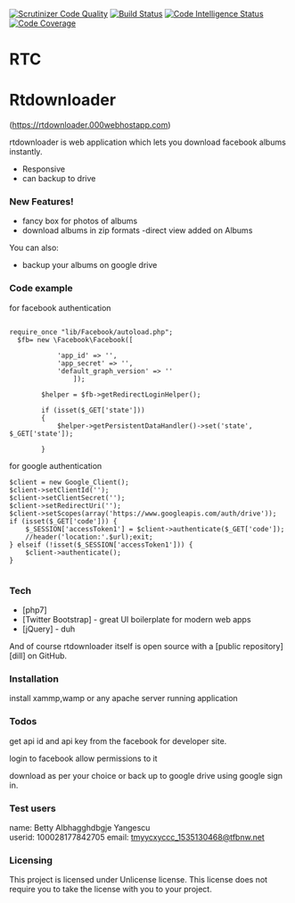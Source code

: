 [![Scrutinizer Code Quality](https://scrutinizer-ci.com/g/manishnm/Facebook_Challenge/badges/quality-score.png?b=master)](https://scrutinizer-ci.com/g/manishnm/Facebook_Challenge/?branch=master)
[![Build Status](htatps://scrutinizer-ci.com/g/manishnm/Facebook_Challenge/badges/build.png?b=master)](https://scrutinizer-ci.com/g/manishnm/Facebook_Challenge/build-status/master)
[![Code Intelligence Status](https://scrutinizer-ci.com/g/manishnm/Facebook_Challenge/badges/code-intelligence.svg?b=master)](https://scrutinizer-ci.com/code-intelligence)
[![Code Coverage](https://scrutinizer-ci.com/g/manishnm/Facebook_Challenge/badges/coverage.png?b=master)](https://scrutinizer-ci.com/g/manishnm/Facebook_Challenge/?branch=master)
# RTC
# Rtdownloader

(https://rtdownloader.000webhostapp.com)

rtdownloader is web application which lets you download facebook albums instantly.

  - Responsive
  - can backup to drive
  

### New Features!

  - fancy box for photos of albums
  - download albums in zip formats
  -direct view added on Albums


You can also:
  - backup your albums on google drive

### Code example
for facebook authentication
```

require_once "lib/Facebook/autoload.php";
  $fb= new \Facebook\Facebook([
			 
			'app_id' => '',
			'app_secret' => '',
			'default_graph_version' => ''
				]);
		
		$helper = $fb->getRedirectLoginHelper();
		
		if (isset($_GET['state']))
		{ 
		    $helper->getPersistentDataHandler()->set('state', $_GET['state']);
		    
		}
```

for google authentication

```
$client = new Google_Client();
$client->setClientId('');
$client->setClientSecret('');
$client->setRedirectUri('');
$client->setScopes(array('https://www.googleapis.com/auth/drive'));
if (isset($_GET['code'])) {
    $_SESSION['accessToken1'] = $client->authenticate($_GET['code']);
    //header('location:'.$url);exit;
} elseif (!isset($_SESSION['accessToken1'])) {
    $client->authenticate();
}
 
```


### Tech

* [php7]
* [Twitter Bootstrap] - great UI boilerplate for modern web apps
* [jQuery] - duh

And of course rtdownloader itself is open source with a [public repository][dill]
 on GitHub.

### Installation
install xammp,wamp or any apache server running application

### Todos
 get api id and api key from the facebook for developer site.
 
 login to facebook allow permissions to it 
 
download as per your choice
or 
back up to google drive using google sign in.
   
 ### Test users
name: Betty Albhagghdbgje Yangescu	
userid: 100028177842705	
email: tmyycxyccc_1535130468@tfbnw.net
### Licensing
This project is licensed under Unlicense license. This license does not require you to take the license with you to your project.



